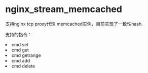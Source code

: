 # nginx_stream_memcached

支持nginx tcp proxy代理  memcached实例，目前实现了一致性hash.

支持的指令：
<li> cmd  set </li>
<li> cmd  get </li>
<li> cmd  getrange </li>
<li> cmd  add </li>
<li> cmd  delete </li>
